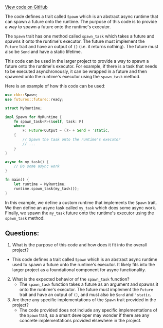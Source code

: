 [View code on GitHub](https://github.com/nervosnetwork/ckb/util/spawn/src/lib.rs)

The code defines a trait called `Spawn` which is an abstract async runtime that can spawn a future onto the runtime. The purpose of this code is to provide a way to spawn a future onto the runtime's executor. 

The `Spawn` trait has one method called `spawn_task` which takes a future and spawns it onto the runtime's executor. The future must implement the `Future` trait and have an output of `()` (i.e. it returns nothing). The future must also be `Send` and have a static lifetime. 

This code can be used in the larger project to provide a way to spawn a future onto the runtime's executor. For example, if there is a task that needs to be executed asynchronously, it can be wrapped in a future and then spawned onto the runtime's executor using the `spawn_task` method. 

Here is an example of how this code can be used:

```rust
use ckb::Spawn;
use futures::future::ready;

struct MyRuntime;

impl Spawn for MyRuntime {
    fn spawn_task<F>(&self, task: F)
    where
        F: Future<Output = ()> + Send + 'static,
    {
        // Spawn the task onto the runtime's executor
        // ...
    }
}

async fn my_task() {
    // Do some async work
}

fn main() {
    let runtime = MyRuntime;
    runtime.spawn_task(my_task());
}
```

In this example, we define a custom runtime that implements the `Spawn` trait. We then define an async task called `my_task` which does some async work. Finally, we spawn the `my_task` future onto the runtime's executor using the `spawn_task` method.
## Questions: 
 1. What is the purpose of this code and how does it fit into the overall project?
   - This code defines a trait called `Spawn` which is an abstract async runtime used to spawn a future onto the runtime's executor. It likely fits into the larger project as a foundational component for async functionality.
2. What is the expected behavior of the `spawn_task` function?
   - The `spawn_task` function takes a future as an argument and spawns it onto the runtime's executor. The future must implement the `Future` trait and have an output of `()`, and must also be `Send` and `'static`.
3. Are there any specific implementations of the `Spawn` trait provided in the project?
   - The code provided does not include any specific implementations of the `Spawn` trait, so a smart developer may wonder if there are any concrete implementations provided elsewhere in the project.